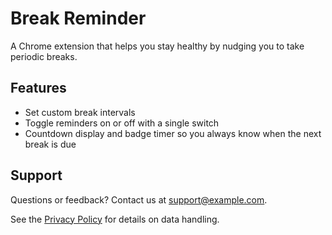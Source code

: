 # Break Reminder

A Chrome extension that helps you stay healthy by nudging you to take periodic breaks.

## Features
- Set custom break intervals
- Toggle reminders on or off with a single switch
- Countdown display and badge timer so you always know when the next break is due

## Support
Questions or feedback? Contact us at [support@example.com](mailto:support@example.com).

See the [Privacy Policy](PRIVACY_POLICY.md) for details on data handling.
